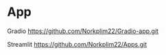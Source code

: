 # App

Gradio
https://github.com/Norkplim22/Gradio-app.git 

Streamlit
https://github.com/Norkplim22/Apps.git 
